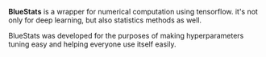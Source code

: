**BlueStats** is a wrapper for numerical computation 
using tensorflow. it's not only for deep learning, 
but also statistics methods as well. 

BlueStats was developed for the purposes of making hyperparameters 
tuning easy and helping everyone use itself easily. 
